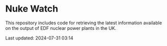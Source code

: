 # Nuke Watch

This repository includes code for retrieving the latest information available on the output of EDF nuclear power plants in the UK.

Last updated: 2024-07-31 03:14
